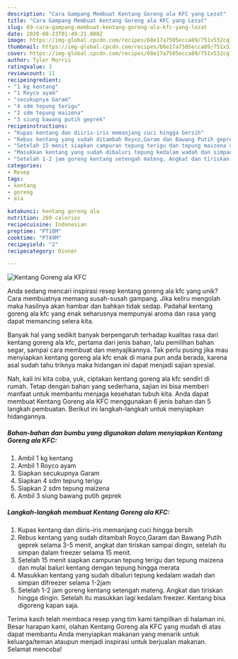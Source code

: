 ```yaml
---
description: "Cara Gampang Membuat Kentang Goreng ala KFC yang Lezat"
title: "Cara Gampang Membuat Kentang Goreng ala KFC yang Lezat"
slug: 69-cara-gampang-membuat-kentang-goreng-ala-kfc-yang-lezat
date: 2020-08-23T01:49:21.008Z
image: https://img-global.cpcdn.com/recipes/68e17a7505ecca89/751x532cq70/kentang-goreng-ala-kfc-foto-resep-utama.jpg
thumbnail: https://img-global.cpcdn.com/recipes/68e17a7505ecca89/751x532cq70/kentang-goreng-ala-kfc-foto-resep-utama.jpg
cover: https://img-global.cpcdn.com/recipes/68e17a7505ecca89/751x532cq70/kentang-goreng-ala-kfc-foto-resep-utama.jpg
author: Tyler Morris
ratingvalue: 3
reviewcount: 11
recipeingredient:
- "1 kg kentang"
- "1 Royco ayam"
- "secukupnya Garam"
- "4 sdm tepung terigu"
- "2 sdm tepung maizena"
- "3 siung bawang putih geprek"
recipeinstructions:
- "Kupas kentang dan diiris-iris memanjang cuci hingga bersih"
- "Rebus kentang yang sudah ditambah Royco,Garam dan Bawang Putih geprek selama 3-5 menit, angkat dan tiriskan sampai dingin, setelah itu simpan dalam freezer selama 15 menit."
- "Setelah 15 menit siapkan campuran tepung terigu dan tepung maizena dan mulai baluri kentang dengan tepung hingga merata"
- "Masukkan kentang yang sudah dibaluri tepung kedalam wadah dan simpan difreezer selama 1-2jam"
- "Setelah 1-2 jam goreng kentang setengah mateng. Angkat dan tiriskan hingga dingin. Setelah itu masukkan lagi kedalam freezer. Kentang bisa digoreng kapan saja."
categories:
- Resep
tags:
- kentang
- goreng
- ala

katakunci: kentang goreng ala 
nutrition: 269 calories
recipecuisine: Indonesian
preptime: "PT10M"
cooktime: "PT49M"
recipeyield: "2"
recipecategory: Dinner

---
```



![Kentang Goreng ala KFC](https://img-global.cpcdn.com/recipes/68e17a7505ecca89/751x532cq70/kentang-goreng-ala-kfc-foto-resep-utama.jpg)

Anda sedang mencari inspirasi resep kentang goreng ala kfc yang unik? Cara membuatnya memang susah-susah gampang. Jika keliru mengolah maka hasilnya akan hambar dan bahkan tidak sedap. Padahal kentang goreng ala kfc yang enak seharusnya mempunyai aroma dan rasa yang dapat memancing selera kita.

Banyak hal yang sedikit banyak berpengaruh terhadap kualitas rasa dari kentang goreng ala kfc, pertama dari jenis bahan, lalu pemilihan bahan segar, sampai cara membuat dan menyajikannya. Tak perlu pusing jika mau menyiapkan kentang goreng ala kfc enak di mana pun anda berada, karena asal sudah tahu triknya maka hidangan ini dapat menjadi sajian spesial.




Nah, kali ini kita coba, yuk, ciptakan kentang goreng ala kfc sendiri di rumah. Tetap dengan bahan yang sederhana, sajian ini bisa memberi manfaat untuk membantu menjaga kesehatan tubuh kita. Anda dapat membuat Kentang Goreng ala KFC menggunakan 6 jenis bahan dan 5 langkah pembuatan. Berikut ini langkah-langkah untuk menyiapkan hidangannya.

<!--inarticleads1-->

##### Bahan-bahan dan bumbu yang digunakan dalam menyiapkan Kentang Goreng ala KFC:

1. Ambil 1 kg kentang
1. Ambil 1 Royco ayam
1. Siapkan secukupnya Garam
1. Siapkan 4 sdm tepung terigu
1. Siapkan 2 sdm tepung maizena
1. Ambil 3 siung bawang putih geprek




<!--inarticleads2-->

##### Langkah-langkah membuat Kentang Goreng ala KFC:

1. Kupas kentang dan diiris-iris memanjang cuci hingga bersih
1. Rebus kentang yang sudah ditambah Royco,Garam dan Bawang Putih geprek selama 3-5 menit, angkat dan tiriskan sampai dingin, setelah itu simpan dalam freezer selama 15 menit.
1. Setelah 15 menit siapkan campuran tepung terigu dan tepung maizena dan mulai baluri kentang dengan tepung hingga merata
1. Masukkan kentang yang sudah dibaluri tepung kedalam wadah dan simpan difreezer selama 1-2jam
1. Setelah 1-2 jam goreng kentang setengah mateng. Angkat dan tiriskan hingga dingin. Setelah itu masukkan lagi kedalam freezer. Kentang bisa digoreng kapan saja.




Terima kasih telah membaca resep yang tim kami tampilkan di halaman ini. Besar harapan kami, olahan Kentang Goreng ala KFC yang mudah di atas dapat membantu Anda menyiapkan makanan yang menarik untuk keluarga/teman ataupun menjadi inspirasi untuk berjualan makanan. Selamat mencoba!
